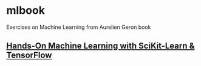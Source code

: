 # mlbook
Exercises on Machine Learning from Aurelien Geron book

## [Hands-On Machine Learning with SciKit-Learn & TensorFlow](https://github.com/ageron/handson-ml)
